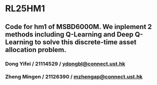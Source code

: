 # RL25HM1
## Code for hm1 of MSBD6000M. We inplement 2 methods including Q-Learning and Deep Q-Learning to solve this discrete-time asset allocation problem.
### Dong Yifei / 21114529 / ydongbl@connect.ust.hk
### Zheng Mingen / 21126390 / mzhengap@connect.ust.hk
